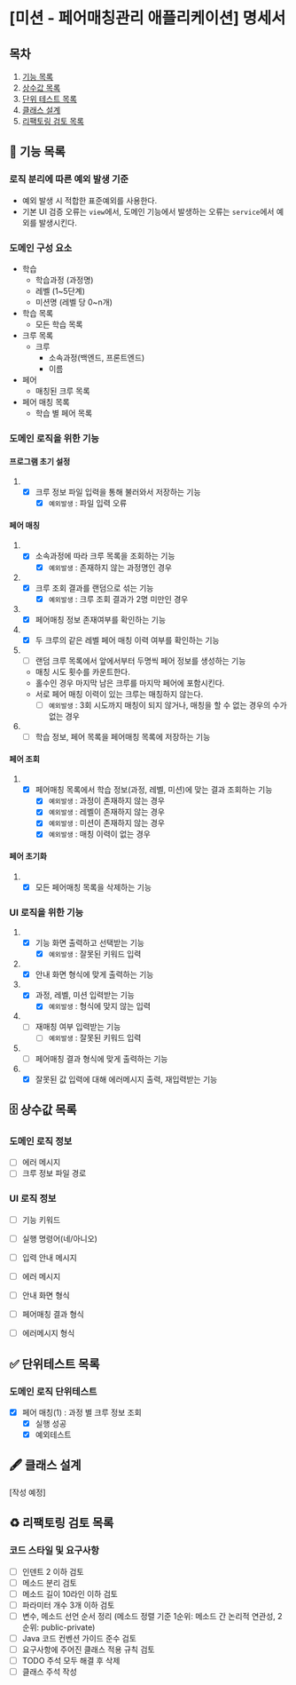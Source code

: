 # [미션 - 페어매칭관리 애플리케이션] 명세서

## 목차

1. [기능 목록](#-기능-목록)
2. [상수값 목록](#-상수값-목록)
3. [단위 테스트 목록](#-단위테스트-목록)
4. [클래스 설계](#-클래스-설계)
5. [리팩토링 검토 목록](#%EF%B8%8F-리팩토링-검토-목록)

## 🚀 기능 목록

### 로직 분리에 따른 예외 발생 기준

- 예외 발생 시 적합한 표준예외를 사용한다.
- 기본 UI 검증 오류는 `view`에서, 도메인 기능에서 발생하는 오류는 `service`에서 예외를 발생시킨다.

### 도메인 구성 요소

- 학습
    - 학습과정 (과정명)
    - 레벨 (1~5단계)
    - 미션명 (레벨 당 0~n개)
- 학습 목록
    - 모든 학습 목록
- 크루 목록
    - 크루
        - 소속과정(백엔드, 프론트엔드)
        - 이름
- 페어
    - 매칭된 크루 목록
- 페어 매칭 목록
    - 학습 별 페어 목록

### 도메인 로직을 위한 기능

#### 프로그램 초기 설정

1.
    - [x] 크루 정보 파일 입력을 통해 불러와서 저장하는 기능
        - [x] `예외발생` : 파일 입력 오류

#### 페어 매칭

1.
    - [x] 소속과정에 따라 크루 목록을 조회하는 기능
        - [x] `예외발생` : 존재하지 않는 과정명인 경우
2.
    - [x] 크루 조회 결과를 랜덤으로 섞는 기능
        - [x] `예외발생` : 크루 조회 결과가 2명 미만인 경우
3.
    - [x] 페어매칭 정보 존재여부를 확인하는 기능
4.
    - [x] 두 크루의 같은 레벨 페어 매칭 이력 여부를 확인하는 기능
5.
    - [ ] 랜덤 크루 목록에서 앞에서부터 두명씩 페어 정보를 생성하는 기능
    - 매칭 시도 횟수를 카운트한다.
    - 홀수인 경우 마지막 남은 크루를 마지막 페어에 포함시킨다.
    - 서로 페어 매칭 이력이 있는 크루는 매칭하지 않는다.
        - [ ] `예외발생` : 3회 시도까지 매칭이 되지 않거나, 매칭을 할 수 없는 경우의 수가 없는 경우
6.
    - [ ] 학습 정보, 페어 목록을 페어매칭 목록에 저장하는 기능

#### 페어 조회

1.
    - [x] 페어매칭 목록에서 학습 정보(과정, 레벨, 미션)에 맞는 결과 조회하는 기능
        - [x] `예외발생` : 과정이 존재하지 않는 경우
        - [x] `예외발생` : 레벨이 존재하지 않는 경우
        - [x] `예외발생` : 미션이 존재하지 않는 경우
        - [x] `예외발생` : 매칭 이력이 없는 경우

#### 페어 초기화

1.
    - [x] 모든 페어매칭 목록을 삭제하는 기능

### UI 로직을 위한 기능

1.
    - [x] 기능 화면 출력하고 선택받는 기능
        - [x] `예외발생` : 잘못된 키워드 입력
2.
    - [x] 안내 화면 형식에 맞게 출력하는 기능
3.
    - [x] 과정, 레벨, 미션 입력받는 기능
        - [x] `예외발생` : 형식에 맞지 않는 입력
4.
    - [ ] 재매칭 여부 입력받는 기능
        - [ ] `예외발생` : 잘못된 키워드 입력
5.
    - [ ] 페어매칭 결과 형식에 맞게 출력하는 기능
6.
    - [x] 잘못된 값 입력에 대해 에러메시지 출력, 재입력받는 기능

## 🗄 상수값 목록

### 도메인 로직 정보

- [ ] 에러 메시지
- [ ] 크루 정보 파일 경로

### UI 로직 정보

- [ ] 기능 키워드
- [ ] 실행 명령어(네/아니오)

- [ ] 입력 안내 메시지
- [ ] 에러 메시지

- [ ] 안내 화면 형식
- [ ] 페어매칭 결과 형식
- [ ] 에러메시지 형식

## ✅ 단위테스트 목록

### 도메인 로직 단위테스트

- [x] 페어 매칭(1) : 과정 별 크루 정보 조회
    - [x] 실행 성공
    - [x] 예외테스트

## 🖋 클래스 설계

[작성 예정]

## ♻️ 리팩토링 검토 목록

### 코드 스타일 및 요구사항

- [ ] 인덴트 2 이하 검토
- [ ] 메소드 분리 검토
- [ ] 메소드 길이 10라인 이하 검토
- [ ] 파라미터 개수 3개 이하 검토
- [ ] 변수, 메소드 선언 순서 정리 (메소드 정렬 기준 1순위: 메소드 간 논리적 연관성, 2순위: public-private)
- [ ] Java 코드 컨벤션 가이드 준수 검토
- [ ] 요구사항에 주어진 클래스 적용 규칙 검토
- [ ] TODO 주석 모두 해결 후 삭제
- [ ] 클래스 주석 작성